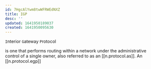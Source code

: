 ```yaml
---
id: 7HgcAlYwm8twWFRWEdNXZ
title: IGP
desc: ''
updated: 1641950189037
created: 1641950095630
---
```


`I`nterior `G`ateway `P`rotocol

is one that performs routing within a network under the administrative control of a single owner, also referred to as an [[n.protocol.as]]. An [[n.protocol.egp]]

